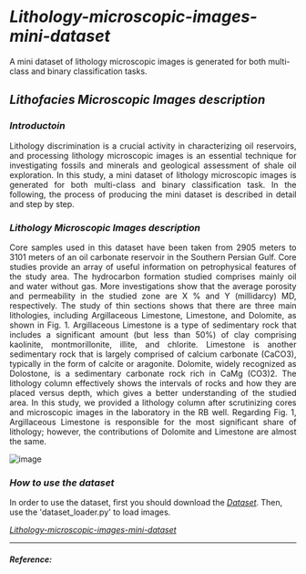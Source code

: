 # *Lithology-microscopic-images-mini-dataset*
A mini dataset of lithology microscopic images is generated for both multi-class and binary classification tasks.
## *Lithofacies Microscopic Images description*
### *Introductoin*
<div align='justify'>Lithology discrimination is a crucial activity in characterizing oil reservoirs, and processing lithology microscopic images is an essential technique for investigating fossils and minerals and geological assessment of shale oil exploration. In this study, a mini dataset of lithology microscopic images is generated for both multi-class and binary classification task. In the following, the process of producing the mini dataset is described in detail and step by step.</div>

### *Lithology Microscopic Images description*
<div align='justify'>Core samples used in this dataset have been taken from 2905 meters to 3101 meters of an oil carbonate reservoir in the Southern Persian Gulf. Core studies provide an array of useful information on petrophysical features of the study area. The hydrocarbon formation studied comprises mainly oil and water without gas. More investigations show that the average porosity and permeability in the studied zone are X % and Y (millidarcy) MD, respectively. The study of thin sections shows that there are three main lithologies, including Argillaceous Limestone, Limestone, and Dolomite, as shown in Fig. 1. Argillaceous Limestone is a type of sedimentary rock that includes a significant amount (but less than 50%) of clay comprising kaolinite, montmorillonite, illite, and chlorite. Limestone is another sedimentary rock that is largely comprised of calcium carbonate (CaCO3), typically in the form of calcite or aragonite. Dolomite, widely recognized as Dolostone, is a sedimentary carbonate rock rich in CaMg (CO3)2. The lithology column effectively shows the intervals of rocks and how they are placed versus depth, which gives a better understanding of the studied area. In this study, we provided a lithology column after scrutinizing cores and microscopic images in the laboratory in the RB well. Regarding Fig. 1, Argillaceous Limestone is responsible for the most significant share of lithology; however, the contributions of Dolomite and Limestone are almost the same.</div> 


![image](https://user-images.githubusercontent.com/92728743/184981639-1dbe1bd8-0a87-4691-adaa-51e3d7ab7529.png)

### *How to use the dataset*
In order to use the dataset, first you should download the [*Dataset*](https://drive.google.com/file/d/1fucjjqNdQ7gAiDVW7bZsf5n4EP6bIkCP/view?usp=sharing). Then, use the 'dataset_loader.py' to load  images.  

[*Lithology-microscopic-images-mini-dataset*](https://drive.google.com/file/d/1fucjjqNdQ7gAiDVW7bZsf5n4EP6bIkCP/view?usp=sharing)

------------------------------------------------
#### *Reference:*
